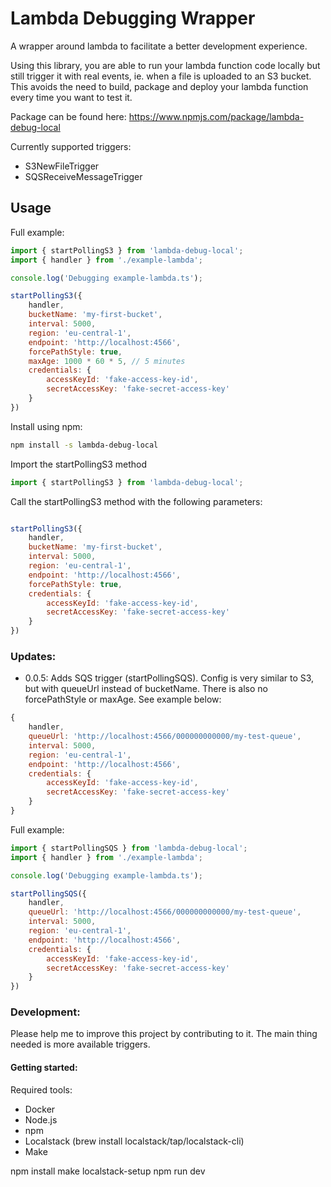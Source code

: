 # Lambda Debugging Wrapper
A wrapper around lambda to facilitate a better development experience.  

Using this library, you are able to run your lambda function code locally but still trigger it with real events, ie. when a file is uploaded to an S3 bucket.  This avoids the need to build, package and deploy your lambda function every time you want to test it.

Package can be found here: https://www.npmjs.com/package/lambda-debug-local

Currently supported triggers:
- S3NewFileTrigger
- SQSReceiveMessageTrigger

## Usage
Full example:

```javascript
import { startPollingS3 } from 'lambda-debug-local';
import { handler } from './example-lambda';

console.log('Debugging example-lambda.ts');

startPollingS3({
    handler,
    bucketName: 'my-first-bucket',
    interval: 5000,
    region: 'eu-central-1',
    endpoint: 'http://localhost:4566',
    forcePathStyle: true,
    maxAge: 1000 * 60 * 5, // 5 minutes
    credentials: {
        accessKeyId: 'fake-access-key-id',
        secretAccessKey: 'fake-secret-access-key'
    }
})
```

Install using npm:
```bash
npm install -s lambda-debug-local
```

Import the startPollingS3 method 
```javascript
import { startPollingS3 } from 'lambda-debug-local';
```

Call the startPollingS3 method with the following parameters:
```javascript

startPollingS3({
    handler,
    bucketName: 'my-first-bucket',
    interval: 5000,
    region: 'eu-central-1',
    endpoint: 'http://localhost:4566',
    forcePathStyle: true,
    credentials: {
        accessKeyId: 'fake-access-key-id',
        secretAccessKey: 'fake-secret-access-key'
    }
})
```

### Updates:
- 0.0.5: Adds SQS trigger (startPollingSQS).  Config is very similar to S3, but with queueUrl instead of bucketName.
There is also no forcePathStyle or maxAge.  See example below:
```javascript
{
    handler,
    queueUrl: 'http://localhost:4566/000000000000/my-test-queue',
    interval: 5000,
    region: 'eu-central-1',
    endpoint: 'http://localhost:4566',
    credentials: {
        accessKeyId: 'fake-access-key-id',
        secretAccessKey: 'fake-secret-access-key'
    }
}
```


Full example:

```javascript
import { startPollingSQS } from 'lambda-debug-local';
import { handler } from './example-lambda';

console.log('Debugging example-lambda.ts');

startPollingSQS({
    handler,
    queueUrl: 'http://localhost:4566/000000000000/my-test-queue',
    interval: 5000,
    region: 'eu-central-1',
    endpoint: 'http://localhost:4566',
    credentials: {
        accessKeyId: 'fake-access-key-id',
        secretAccessKey: 'fake-secret-access-key'
    }
})
```

### Development: 

Please help me to improve this project by contributing to it. 
The main thing needed is more available triggers.

#### Getting started:

Required tools:
- Docker
- Node.js
- npm
- Localstack (brew install localstack/tap/localstack-cli)
- Make

npm install
make localstack-setup
npm run dev
